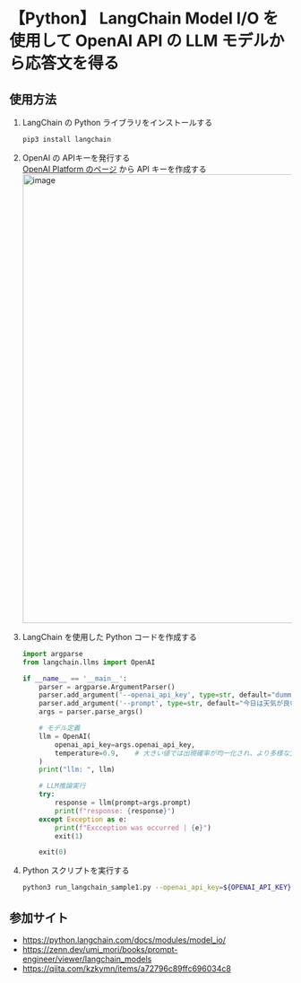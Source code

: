 # 【Python】 LangChain Model I/O を使用して OpenAI API の LLM モデルから応答文を得る

## 使用方法

1. LangChain の Python ライブラリをインストールする
    ```sh
    pip3 install langchain
    ```

1. OpenAI の APIキーを発行する<br>
    [OpenAI Platform のページ](https://platform.openai.com/account/api-keys) から API キーを作成する<br>
    <img width="800" alt="image" src="https://github.com/Yagami360/ai-product-dev-tips/assets/25688193/71ca027f-f4d2-4cde-9961-8a05da5ecf86">

1. LangChain を使用した Python コードを作成する<br>
    ```python
    import argparse
    from langchain.llms import OpenAI

    if __name__ == '__main__':
        parser = argparse.ArgumentParser()
        parser.add_argument('--openai_api_key', type=str, default="dummuy")
        parser.add_argument('--prompt', type=str, default="今日は天気が良いですね")
        args = parser.parse_args()

        # モデル定義
        llm = OpenAI(
            openai_api_key=args.openai_api_key,
            temperature=0.9,    # 大きい値では出現確率が均一化され、より多様な文章が生成される傾向がある。低い値では出現確率の高い単語が優先され、より一定の傾向を持った文章が生成される傾向がある。
        )
        print("llm: ", llm)

        # LLM推論実行
        try:
            response = llm(prompt=args.prompt)
            print(f"response: {response}")
        except Exception as e:
            print(f"Excception was occurred | {e}")
            exit(1)

        exit(0)
    ```

1. Python スクリプトを実行する
    ```sh
    python3 run_langchain_sample1.py --openai_api_key=${OPENAI_API_KEY}
    ```

## 参加サイト
- https://python.langchain.com/docs/modules/model_io/
- https://zenn.dev/umi_mori/books/prompt-engineer/viewer/langchain_models
- https://qiita.com/kzkymn/items/a72796c89ffc696034c8
